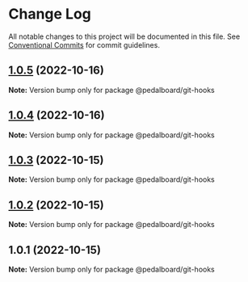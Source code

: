 # Change Log

All notable changes to this project will be documented in this file.
See [Conventional Commits](https://conventionalcommits.org) for commit guidelines.

## [1.0.5](https://github.com/mbarzeev/pedalboard/compare/@pedalboard/git-hooks@1.0.4...@pedalboard/git-hooks@1.0.5) (2022-10-16)

**Note:** Version bump only for package @pedalboard/git-hooks





## [1.0.4](https://github.com/mbarzeev/pedalboard/compare/@pedalboard/git-hooks@1.0.3...@pedalboard/git-hooks@1.0.4) (2022-10-16)

**Note:** Version bump only for package @pedalboard/git-hooks





## [1.0.3](https://github.com/mbarzeev/pedalboard/compare/@pedalboard/git-hooks@1.0.2...@pedalboard/git-hooks@1.0.3) (2022-10-15)

**Note:** Version bump only for package @pedalboard/git-hooks





## [1.0.2](https://github.com/mbarzeev/pedalboard/compare/@pedalboard/git-hooks@1.0.1...@pedalboard/git-hooks@1.0.2) (2022-10-15)

**Note:** Version bump only for package @pedalboard/git-hooks





## 1.0.1 (2022-10-15)

**Note:** Version bump only for package @pedalboard/git-hooks
